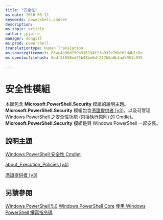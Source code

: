 ```yaml
---
title: "安全性"
ms.date: 2016-05-11
keywords: powershell,cmdlet
description: 
ms.topic: article
author: jpjofre
manager: dongill
ms.prod: powershell
translationtype: Human Translation
ms.sourcegitcommit: 03ac4b90d299b316194f1fa932e7dbf62d4b1c8e
ms.openlocfilehash: 6bdf3f658ed75b48be6df217b6a0b4ad5951c935

---
```


# 安全性模組
本節包含 **Microsoft.PowerShell.Security** 模組的說明主題。 **Microsoft.PowerShell.Security** 模組包含[憑證提供者 [v3]](https://technet.microsoft.com/en-us/library/3f743541-d0c6-4670-809a-b16fb01f7c4d)，以及可管理 Windows PowerShell 之安全性功能 (包括執行原則) 的 Cmdlet。 **Microsoft.PowerShell.Security** 模組是與 Windows PowerShell 一起安裝。

## 說明主題
[Windows PowerShell 安全性 Cmdlet](http://go.microsoft.com/fwlink/?LinkID=245860)

[about_Execution_Policies [v4]](https://technet.microsoft.com/en-us/library/347708dc-1515-4d74-978b-8334603472e6)

[憑證提供者 [v3]](https://technet.microsoft.com/en-us/library/3f743541-d0c6-4670-809a-b16fb01f7c4d)

## 另請參閱
[Windows PowerShell 5.0](../core-powershell/core-modules/Windows-PowerShell-5.0.md)
[Windows PowerShell Core](https://technet.microsoft.com/en-us/library/4b75f1e4-f327-48f3-92ab-bf5435094d41)
[使用 Windows PowerShell 撰寫指令碼](../getting-started/fundamental/Scripting-with-Windows-PowerShell.md)




<!--HONumber=Aug16_HO3-->


